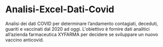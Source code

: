 # Analisi-Excel-Dati-Covid
Analisi dei dati COVID per determinare l’andamento contagiati, deceduti, guariti e vaccinati dal 2020 ad oggi. L'obiettivo è fornire dati analitici all’azienda farmaceutica XYFARMA per decidere se sviluppare un nuovo vaccino anticovid.

